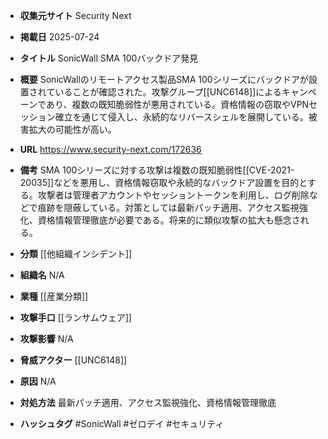 - **収集元サイト**
Security Next

- **掲載日**
2025-07-24

- **タイトル**
SonicWall SMA 100バックドア発見

- **概要**
SonicWallのリモートアクセス製品SMA 100シリーズにバックドアが設置されていることが確認された。攻撃グループ[[UNC6148]]によるキャンペーンであり、複数の既知脆弱性が悪用されている。資格情報の窃取やVPNセッション確立を通じて侵入し、永続的なリバースシェルを展開している。被害拡大の可能性が高い。

- **URL**
https://www.security-next.com/172636

- **備考**
SMA 100シリーズに対する攻撃は複数の既知脆弱性[[CVE-2021-20035]]などを悪用し、資格情報窃取や永続的なバックドア設置を目的とする。攻撃者は管理者アカウントやセッショントークンを利用し、ログ削除などで痕跡を隠蔽している。対策としては最新パッチ適用、アクセス監視強化、資格情報管理徹底が必要である。将来的に類似攻撃の拡大も懸念される。

- **分類**
[[他組織インシデント]]

- **組織名**
N/A

- **業種**
[[産業分類]]

- **攻撃手口**
[[ランサムウェア]]

- **攻撃影響**
N/A

- **脅威アクター**
[[UNC6148]]

- **原因**
N/A

- **対処方法**
最新パッチ適用、アクセス監視強化、資格情報管理徹底

- **ハッシュタグ**
#SonicWall #ゼロデイ #セキュリティ
